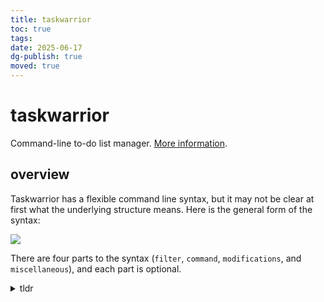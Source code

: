 ```yaml
---
title: taskwarrior
toc: true
tags:
date: 2025-06-17
dg-publish: true
moved: true
---
```


# taskwarrior

Command-line to-do list manager. [More information](https://taskwarrior.org/docs/).

## overview

Taskwarrior has a flexible command line syntax, but it may not be clear at first what the underlying structure means. Here is the general form of the syntax:

![](https://taskwarrior.org/images/syntax.png)

There are four parts to the syntax (`filter`, `command`, `modifications`, and `miscellaneous`), and each part is optional.

<details><summary>tldr</summary>

```
  Add a new task which is due tomorrow:
</details>



      task add description due:tomorrow

  Update a task's priority:

      task task_id modify priority:H|M|L

  Complete a task:

      task task_id done

  Delete a task:

      task task_id delete

  List all open tasks:

      task list

  List open tasks due before the end of the week:

      task list due.before:eow

  Show a graphical burndown chart, by day:

      task burndown.daily

  List all reports:

      task reports
```

man:

```
Documentation for Taskwarrior can be found using 'man task', 'man taskrc', 'man task-color', 'man task-sync' or at https://taskwarrior.org

The general form of commands is:
  task [<filter>] <command> [<mods>]


The <mods> consist of zero or more changes to apply to the selected tasks, such as:
  task <filter> <command> project:Home
  task <filter> <command> +weekend +garden due:tomorrow
  task <filter> <command> Description/annotation text
  task <filter> <command> /from/to/     <- replace first match
  task <filter> <command> /from/to/g    <- replace all matches

Tags are arbitrary words, any quantity:
  +tag       The + means add the tag
  -tag       The - means remove the tag

Built-in attributes are:
  description:    Task description text
  status:         Status of task - pending, completed, deleted, waiting
  project:        Project name
  priority:       Priority
  due:            Due date
  recur:          Recurrence frequency
  until:          Expiration date of a task
  limit:          Desired number of rows in report, or 'page'
  wait:           Date until task becomes pending
  entry:          Date task was created
  end:            Date task was completed/deleted
  start:          Date task was started
  scheduled:      Date task is scheduled to start
  modified:       Date task was last modified
  depends:        Other tasks that this task depends upon
Alternately algebraic expressions support:
  and  or  xor            Logical operators
  <  <=  =  !=  >=  >     Relational operators
  (  )                    Precedence

  task due.before:eom priority.not:L   list
  task '(due < eom and priority != L)'  list
```

### Filter

A filter is a means of addressing a subset of tasks. Because filters are optional, the simplest case is no filter. A command with no filter addresses all tasks.

Generally filter arguments appear before the command, so any arguments to the left of the command are considered filter arguments.

There is a special case, in which a command that does not support modifications or miscellaneous arguments, expects only filter arguments, and so they can appear before or after the command, without confusing Taskwarrior:

![](https://taskwarrior.org/images/filter.png)

### Command

Each time you run Taskwarrior, you are issuing a `command` either explicitly, or implicitly with the default command (the `default.command` configuration setting). The command you specify determines how the command line is understood by Taskwarrior. Here are some examples of that:

![](https://taskwarrior.org/images/syntaxes.png)

The first example, `task list` is a report with no filter, and the second, `task +home list` is with a filter. The third, `task 12 modify project:Garden` has both a filter and modifications. The last example, `task show editor` has a miscellaneous argument.

Taskwarrior looks for the first argument on the command line that looks like an exact command name, and failing that, looks for an abbreviated command name. It is better to use the full name of a command to avoid ambiguity.

It is the position of the `command` argument, and the type of command that determines how the arguments are understood.

<details><summary>task commands</summary>

```
Command          Category  R/W ID GC Recur Context Filter Mods Misc Description
columns          config     RO                                 Misc All supported columns and formatting styles
config           config     RO                                 Misc Change settings in the task configuration
reports          config     RO                                      Lists all supported reports
show             config     RO                                 Misc Shows all configuration variables or subset
udas             config     RO                                      Shows all the defined UDA details
commands         metadata   RO                                      Generates a list of all commands, with behavior details
stats            metadata   RO    GC          Ctxt   Filt           Shows task database statistics
ids              metadata   RO ID GC Recur           Filt           Shows the IDs of matching tasks, as a range
count            metadata   RO    GC Recur    Ctxt   Filt           Counts matching tasks
projects         metadata   RO    GC Recur    Ctxt   Filt           Shows all project names used
tags             metadata   RO    GC          Ctxt   Filt           Shows a list of all tags used
uuids            metadata   RO    GC Recur           Filt           Shows the UUIDs of matching tasks, as a space-separated list
context          context    RO                                 Misc Set and define contexts (default filters / modifications)
```

</details>

<details><summary>internals</summary>

```
_aliases         internal   RO                                      Generates a list of all aliases, for autocompletion purposes
_columns         internal   RO                                      Displays only a list of supported columns
_commands        internal   RO                                      Generates a list of all commands, for autocompletion purposes
_config          internal   RO                                      Lists all supported configuration variables, for completion purposes
_context         internal   RO                                      Lists all supported contexts, for completion purposes
_get             internal   RO                                 Misc DOM Accessor
_ids             internal   RO ID GC Recur           Filt           Shows the IDs of matching tasks, in the form of a list
_projects        internal   RO    GC Recur           Filt           Shows only a list of all project names used
_show            internal   RO    GC                                Shows all configuration settings in a machine-readable format
_tags            internal   RO    GC Recur           Filt           Shows only a list of all tags used, for autocompletion purposes
_udas            internal   RO                                      Shows the defined UDAs for completion purposes
_unique          internal   RO ID GC                 Filt      Misc Generates lists of unique attribute values
_urgency         internal   RO    GC                 Filt           Displays the urgency measure of a task
_uuids           internal   RO    GC Recur           Filt           Shows the UUIDs of matching tasks, as a list
_version         internal   RO                                      Shows only the Taskwarrior version number
_zshattributes   internal   RO                                      Generates a list of all attributes, for zsh autocompletion purposes
_zshcommands     internal   RO                                      Generates a list of all commands, for zsh autocompletion purposes
_zshids          internal   RO ID GC Recur           Filt           Shows the IDs and descriptions of matching tasks
_zshuuids        internal   RO    GC Recur           Filt           Shows the UUIDs and descriptions of matching tasks
```

</details>

<details><summary>operation</summary>

```
add              operation  RW                Ctxt        Mods      Adds a new task
annotate         operation  RW                       Filt Mods      Adds an
append           operation  RW                       Filt Mods      Appends text to
delete           operation  RW                Ctxt   Filt Mods      Deletes the
denotate         operation  RW                Ctxt   Filt      Misc Deletes an
done             operation  RW                Ctxt   Filt Mods      Marks the
duplicate        operation  RW                Ctxt   Filt Mods      Duplicates the
edit             operation  RW       Recur    Ctxt   Filt           Launches an
log              operation  RW                Ctxt        Mods      Adds a new task
modify           operation  RW                       Filt Mods      Modifies the
prepend          operation  RW                Ctxt   Filt Mods      Prepends text to
purge            operation  RW    GC          Ctxt   Filt           Removes the
start            operation  RW                Ctxt   Filt Mods      Marks specified
stop             operation  RW                Ctxt   Filt Mods      Removes the
undo             operation  RW                                      Reverts the most
```

</details>

<details><summary>graphs</summary>

```
burndown.daily   graphs     RO    GC Recur    Ctxt   Filt           Shows a
burndown.monthly graphs     RO    GC Recur    Ctxt   Filt           Shows a
burndown.weekly  graphs     RO    GC Recur    Ctxt   Filt           Shows a
calendar         graphs     RO ID GC                           Misc Shows a
ghistory.annual  graphs     RO       Recur    Ctxt   Filt           Shows a
ghistory.daily   graphs     RO       Recur    Ctxt   Filt           Shows a
ghistory.monthly graphs     RO       Recur    Ctxt   Filt           Shows a
ghistory.weekly  graphs     RO       Recur    Ctxt   Filt           Shows a
history.annual   graphs     RO       Recur    Ctxt   Filt           Shows a report
history.daily    graphs     RO       Recur    Ctxt   Filt           Shows a report
history.monthly  graphs     RO       Recur    Ctxt   Filt           Shows a report
history.weekly   graphs     RO       Recur    Ctxt   Filt           Shows a report
summary          graphs     RO    GC          Ctxt   Filt           Shows a report
```

</details>

### Modifications

If a command accepts modifications, they generally appear after the command. Most commands that accept modifications also accept filters, and so the filter arguments appear before the command, while the modifications appear after. Here is an example:

![](https://taskwarrior.org/images/modification.png)

This command specifies a compound filter, consisting of more than one term. These terms are logically combined with an `and` operator by default, unless otherwise specified. In this case, tasks that have both the `home` tag, and a `status` value of `pending` are to be modified.

The modifications, appearing after the command, set the `priority` to `H` igh, and the `due` date to the end of the month (`eom`).

Because the filter is evaluated at runtime, we don’t know how many tasks will be modified. It could be none, one, many or all of the tasks. It could be determined with:

```
task +home status:pending count
```

The user writing this command would have an idea of how many tasks this will affect, but this is just an example, with no contextual data shown.

### Miscellaneous

Some commands accept neither a filter, nor modifications, but do accept miscellaneous arguments. An example is the `show` command, that queries configuration settings, and does not accept a filter:

![](https://taskwarrior.org/images/miscellaneous.png)

This is another special case, in which the command only accepts miscellaneous arguments, and so they can appear before or after the command.

### Overrides

Overrides are temporary values for configuration settings, and can be specified anywhere on the command line, because they are not considered to be either filter, modification or miscellaneous. In fact, the command itself doesn’t see the overrides, instead they are handled before the command runs.

![](https://taskwarrior.org/images/override.png)

There can be any number of overrides on the command line, and they have no effect on the syntax.

## reports

Taskwarrior has three kinds of reports. There are built-in reports that cannot be modified, such as `info` and `summary`. There are built-in reports which can be redefined completely or eliminated, such as `list`, `next`. And finally there are your own custom reports. To generate a list of _all_ the reports, use the `reports` command:

<details><summary>task reports</summary>

```
Report           Description
---------------- --------------------------------------------------
active           Active tasks
all              All tasks
blocked          Blocked tasks
blocking         Blocking tasks
burndown.daily   Shows a graphical burndown chart, by day
burndown.monthly Shows a graphical burndown chart, by month
burndown.weekly  Shows a graphical burndown chart, by week
completed        Completed tasks
ghistory.annual  Shows a graphical report of task history, by year
ghistory.monthly Shows a graphical report of task history, by month
history.annual   Shows a report of task history, by year
history.monthly  Shows a report of task history, by month
information      Shows all data and metadata
list             Most details of tasks
long             All details of tasks
ls               Few details of tasks
minimal          Minimal details of tasks
newest           Newest tasks
next             Most urgent tasks
oldest           Oldest tasks
overdue          Overdue tasks
projects         Shows all project names used
ready            Most urgent actionable tasks
recurring        Recurring Tasks
summary          Shows a report of task status by project
tags             Shows a list of all tags used
unblocked        Unblocked tasks
waiting          Waiting (hidden) tasks

28 reports
```

</details>

### Built-In Static Reports

Typically, a report consists of a table of data, with one row of data corresponding to a single task, with the task attributes represented as columns. But there are other reports which do not conform to this structure. Those are the built-in static reports, and they are not modifiable, because they are quirky and require custom code. These reports are:

```
burndown.daily
burndown.monthly
burndown.weekly
calendar
colors
export
ghistory.annual
ghistory.monthly
history.annual
history.monthly
information
summary
timesheet
```

Each of these reports takes non-standard arguments, may or may not support filters, and generates distinctive output.

### Built-In Modifiable Reports

These reports are standard format, using standard arguments, and are also modifiable.

```cpp
active
all
blocked
blocking
completed
list
long
ls
minimal
newest
next
oldest
overdue
ready
recurring
unblocked
waiting
```

Suppose you wanted to remove a column from one of these reports, for example removing `tags` from the `minimal` report. First look at the existing columns and labels of the `minimal` report:

`task show report.minimal.labels`

```
Config Variable       Value
--------------------- ---------------------------
report.minimal.labels ID,Project,Tags,Description
```

`task show report.minimal.columns`

```

Config Variable        Value
---------------------- ---------------------------------------
report.minimal.columns id,project,tags.count,description.count
```

Having determined what the current values are, simply override with the new values:

```shell
$ task config report.minimal.labels  'ID,Project,Description'
...
$ task config report.minimal.columns 'id,project,description.count'
```

You can think of the built-in modifiable reports as a set of default custom reports.

### Custom Reports

Defining a custom report is straightforward. You have control over the data shown, the sort order and the column labels. A custom report is simply a set of configuration values, and those values include:

- description
- columns
- labels
- sort
- filter

Let us quickly create a custom report, which will be named `simple`. This report will display the task ID, project name and description. We will need to gather the five settings listed above.

The description is the easiest, and in this case the report will be described:

```coffeescript
Simple list of open tasks by project
```

This is just a descriptive label that will be used when the report is listed. Next we need to specify the columns in the report, and the order in which those are shown. Here the `_columns` helper command will show the columns available:

`task _columns`

```
depends
description
due
end
entry
foo
id
imask
mask
modified
parent
priority
project
recur
scheduled
start
status
tags
until
urgency
uuid
wait
```

That represents all the data that Taskwarrior stores, and therefore all the data that may be shown in a report. Our `simple` report will show id, project and description, which are all in the list. This means our column list is simply:

```
id,project,description
```

But there are also formats for each column, and the `columns` command shows them, with examples. Here are the formats for our three columns: `task columns id`

```
Columns Supported Formats Example
------- ----------------- ------------------------------------
id      number*           123
uuid    long*             f30cb9c3-3fc0-483f-bfb2-3bf134f00694
        short             f30cb9c3
```

This is easy, because there is only one `id` format. `task columns project`

```
Columns Supported Formats Example
------- ----------------- -------------
project full*             home.garden
        parent            home
        indented            home.garden
```

There are three formats for the `project` column, and the default, `full` is the one we want. `task columns description`

```
Columns     Supported Formats Example
----------- ----------------- -----------------------------------------------------------------------------
description combined*         Move your clothes down on to the lower peg
                                2014-02-08 Immediately before your lunch
                                2014-02-08 If you are playing in the match this afternoon
                                2014-02-08 Before you write your letter home
                                2014-02-08 If you're not getting your hair cut
            desc              Move your clothes down on to the lower peg
            oneline           Move your clothes down on to the lower peg 2014-02-08 Immediately before ...
                              this afternoon 2014-02-08 Before you write your letter home 2014-02-08 If ...
            truncated         Move your clothes do...
            count             Move your clothes down on to the lower peg [4]
```

There are five formats for description. This time we prefer the `count` format, so our columns list is now:

```
id,project,description.count
```

Labels are the column heading labels in the report. There are defaults, but we wish to specify these like this:

```
ID,Proj,Desc
```

Sorting is also straightforward, and we want the tasks sorted by project, and then by entry, which is the creation date for a task. This illustrates that a task attribute that is not visible can be used in the sort. The sort order is then:

```
project+/,entry+
```

The `+` means an ascending order, but we could have used `-` for descending. The `/` solidus indicates that `project` is a break column, which means a blank line is inserted between unique values, for a visual grouping effect. 2.4.0

Finally, we need a filter, otherwise our report will just display all tasks, which is rarely wanted. Here we wish to see only pending tasks, and that means the filter is:

```
status:pending
```

Now we have our report definition, so we just create the five configuration entries like this:

```shell
task config report.simple.description 'Simple list of open tasks by project'
task config report.simple.columns     'id,project,description.count'
task config report.simple.labels      'ID,Proj,Desc'
task config report.simple.sort        'project+/,entry+'
task config report.simple.filter      'status:pending'
```

Note the equivalent report directly from the config file would look like that:

```config
report.simple.description=Simple list of open tasks by project
report.simple.columns=id,project,description.count
report.simple.labels=ID,Proj,Desc
report.simple.sort=project+\/,entry+
report.simple.filter=status:pending
```

And it is finished. Run the report like this:

```shell
task simple

ID Proj Desc
-- ---- -----------------
 1 Home Wash the windows
 3 Home Vacuum the floors

 2      Food shopping
```

Custom reports also show up in the help output.

```shell
task help | grep simple
task  simple              Simple list of open tasks by project
```

I can inspect the configuration.

```shell
task show report.simple

Config Variable           Value
------------------------- ------------------------------------
report.simple.columns     id,project,description.count
report.simple.description Simple list of open tasks by project
report.simple.filter      status:pending
report.simple.labels      ID,Proj,Desc
report.simple.sort        project+/,entry+
```

Now the report is fully configured, it joins the others and is used in the same way.

## attributes

### built-in

```
Built-in attributes are:
  description:    Task description text
  status:         Status of task - pending, completed, deleted, waiting
  project:        Project name
  priority:       Priority
  due:            Due date
  recur:          Recurrence frequency
  until:          Expiration date of a task
  limit:          Desired number of rows in report, or 'page'
  wait:           Date until task becomes pending
  entry:          Date task was created
  end:            Date task was completed/deleted
  start:          Date task was started
  scheduled:      Date task is scheduled to start
  modified:       Date task was last modified
  depends:        Other tasks that this task depends upon
```

### modifiers

Attribute modifiers make filters more precise. Supported modifiers are:

```
  Modifiers         Example            Equivalent           Meaning
  ----------------  -----------------  -------------------  -------------------------
                    due:today          due = today          Fuzzy match
  not               due.not:today      due != today         Fuzzy non-match
  before, below     due.before:today   due < today          Exact date comparison
  after, above      due.after:today    due >= tomorrow      Exact date comparison
  none              project.none:      project == ''        Empty
  any               project.any:       project !== ''       Not empty
  is, equals        project.is:x       project == x         Exact match
  isnt              project.isnt:x     project !== x        Exact non-match
  has, contains     desc.has:Hello     desc ~ Hello         Pattern match
  hasnt,            desc.hasnt:Hello   desc !~ Hello        Pattern non-match
  startswith, left  desc.left:Hel      desc ~ '^Hel'        Beginning match
  endswith, right   desc.right:llo     desc ~ 'llo$'        End match
  word              desc.word:Hello    desc ~ '\bHello\b'   Boundaried word match
  noword            desc.noword:Hello  desc !~ '\bHello\b'  Boundaried word non-match

Alternately algebraic expressions support:
  and  or  xor            Logical operators
  <  <=  =  !=  >=  >     Relational operators
  (  )                    Precedence

  task due.before:eom priority.not:L   list
  task '(due < eom and priority != L)'  list
```

note that

```
  by         due.by:today       due <= today         Exact date comparison
```

### How Recurrence Works

A recurring task is a task with a due date that keeps coming back as a reminder. Here is an example:

```
task add Pay the rent due:1st recur:monthly until:2015-03-31
Created task 123.
```

This task has a due date, a monthly recurrence, and an optional until date coinciding with the end of the lease.

A recurring task is given a status of `recurring` which hides it from view, although you can see it in the `all` report. The recurring task you create is called the template task, from which recurring tasks instances are created. So the template remains hidden, and the recurring instances that spawn from it are the tasks that you will see and complete.

Here is a look at the template task:

```shell
task 123 info

Name        Value
ID          123
Description Pay the rent
Status      Recurring
Recurrence  monthly
Entered     2014-03-01 12:13:28 (42 secs)
Due         2014-04-01 00:00:00
Until       2015-03-31 00:00:00
UUID        64bcf8fd-74d5-40d2-9e57-1d6a5922cdfc
Urgency     2.4
```

Now if you run a report, such as `task list`, you will see the first instance of that recurring task generated. We can take a look at the instance:

```shell
task 124 info

Name        Value
ID          124
Description Pay the rent
Status      Pending
Recurrence  monthly
Parent task 64bcf8fd-74d5-40d2-9e57-1d6a5922cdfc
Mask Index  0
Entered     2014-03-01 12:17:03 (15 secs)
Due         2014-04-01 00:00:00
Until       2015-03-31 00:00:00
UUID        29d2df7a-1165-4559-b974-a727519e00f1
Urgency     2.4
```

Notice how the instance has a status `pending`, and a reference back to the template task (Parent task). In addition, you can see it inherited the recurrence and description, and if there was a project, priority and tags, those would also be inherited.

The recurring instance has an attribute named ‘Mask Index’, which is zero. This indicates that it is the first of the many recurring task instances, the counting being zero-based.

Now if we look back at the template task, we see changes:

```shell
task 123 info

Name          Value
ID            123
Description   Pay the rent
Status        Recurring
Recurrence    monthly
Mask          -
Entered       2014-03-01 12:13:28 (3 mins)
Due           2014-04-01 00:00:00
Until         2015-03-31 00:00:00
Last modified 2014-03-01 12:17:03 (24 secs)
UUID          64bcf8fd-74d5-40d2-9e57-1d6a5922cdfc
Urgency       2.4

Date                Modification
2014-03-01 12:17:03 Mask set to '-'.
                    Modified set to '2014-03-01 12:17:03'.
```
> [!note]+ template mask
> The template task now has a `mask` attribute, and some change history. That `mask` is a string of task statuses. It has a value of `-` which indicates that one instance was created, task 124, because it is one character long. The `-` means that instance is still pending. This is how the template task keeps track of what it does and does not need to generate. When the task instance changes status that `-` becomes `+` (completed) or `X` (deleted) or `W` (waiting).

Note that you never directly interact with task 123, the template task. It is hidden for a reason. Instead, you interact with the recurring task instances, and in most cases, changes are propagated to the template task and optionally other sibling tasks.

In this example one task instance is generated for the next due period. This is because the configuration setting `recurrence.limit` is set to 1, the default. If this number is increased to 2, then you would see the next 2 instances generated. Note that this only generates two steps into the future, without regard for whether those two instances are completed or not - don’t expect to complete the first task and see a new one pop up immediately.

## filter

```
The <filter> consists of zero or more restrictions on which tasks to select, such as:
  task                                      <command> <mods>
  task 28                                   <command> <mods>
  task +weekend                             <command> <mods>
  task project:Home due.before:today        <command> <mods>
  task ebeeab00-ccf8-464b-8b58-f7f2d606edfb <command> <mods>

By default, filter elements are combined with an implicit 'and' operator, but 'or' and 'xor' may also be used, provided parentheses are included:
  task '(/[Cc]at|[Dd]og/ or /[0-9]+/)'      <command> <mods>

A filter may target specific tasks using ID or UUID numbers.  To specify multiple tasks use one of these forms:
  task 1,2,3                                    delete
  task 1-3                                      info
  task 1,2-5,19                                 modify pri:H
  task 4-7 ebeeab00-ccf8-464b-8b58-f7f2d606edfb info
```

### Tags, Virtual Tags

Tags are arbitrary words, any quantity:

+tag The + means add the tag
-tag The - means remove the tag

The basic tag syntax is very powerful and simple to use. There are two ways to use this, shown here:

```shell
task +HOME list
task -WORK list
```

These two commands illustrate the complete tag interface. The first command is a filter that lists only tasks that have the `HOME` tag. The second command is a filter that lists only tasks that _do not_ have the `WORK` tag. The + and - syntax therefore means presence and absence of a tag. This is simple to use, and can be combined like this:

```shell
task +HOME -WORK list
```

This shows tasks that have the `HOME` tag, but do not have the `WORK` tag. This is a very simple and easy to use mechanism, but it does require that your tasks are properly tagged. In other words, it is based directly on task metadata.

A tag may be any single word that does not start with a digit, punctuation, or mathematical operator.

#### Supported Virtual Tags

Since version 2.2.0, Taskwarrior has supported virtual tags, and the list will continue to grow. Here is the full list of supported virtual tags:

- `BLOCKED` - Is the task dependent on another incomplete task?
- `UNBLOCKED` - The opposite of `BLOCKED`, for convenience. Note `+BLOCKED` == `-UNBLOCKED` and vice versa.
- `BLOCKING` - Does another task depend on this incomplete task?
- `DUE` - Is this task due within 7 days? Determined by `rc.due`
- `DUETODAY` - Is this task due sometime today?
- `TODAY` - Is this task due sometime today?
- `OVERDUE` - Is this task past its due date?
- `WEEK` - Is this task due this week? 2.3.0
- `MONTH` - Is this task due this month? 2.3.0
- `QUARTER` - Is this task due this quarter? 2.6.0
- `YEAR` - Is this task due this year? 2.3.0
- `ACTIVE` - Is the task active, i.e. does it have a start date?
- `SCHEDULED` - Is the task scheduled, i.e. does it have a scheduled date?
- `PARENT` - Is the task a hidden parent recurring task? 2.3.0
- `CHILD` - Is the task a recurring child task?
- `UNTIL` - Does the task expire, i.e. does it have an until date?
- `WAITING` - Is the task hidden, i.e. does it have a wait date?
- `ANNOTATED` - Does the task have any annotations?
- `READY` - Is the task pending, not blocked, and either not scheduled, or scheduled before now. 2.4.0
- `YESTERDAY` - Was the task due yesterday? 2.4.0
- `TOMORROW` - Is the task due tomorrow? 2.4.0
- `TAGGED` - Does the task have any tags?
- `PENDING` - Is the task in the pending state? 2.4.0
- `COMPLETED` - Is the task in the completed state? 2.4.0
- `DELETED` - Is the task in the deleted state? 2.4.0
- `UDA` - Does the task contain any UDA values? 2.5.0
- `ORPHAN` - Does the task contain any orphaned UDA values? 2.5.0
- `PRIORITY` - Does the task have a priority? 2.5.0
- `PROJECT` - Does the task have a project? 2.5.0
- `LATEST` - Is the task the most recently added task? 2.5.0

### filters usage

#### Complex Filters

Some Taskwarrior filters are simple in concept, but the syntax is not that straightforward. For example, to determine whether a task has a due date that falls on the current day, you need to use this filter:

```shell
task due.after:yesterday and due.before:tomorrow list
```

This filters tasks with a due date during the narrow time window of ’today’. Note that it is not sufficient to just specify the date, because due dates all have associated times (defaulting to 0:00:00), and if you want to match the date, you need to consider the time. So for example, this command _does not_ list tasks due today:

```shell
task due:today list
```

Instead, this filter matches tasks with a due date of today, and a time of 0:00. In order to see all tasks due today, you need to provide proper range bracketing.

#### Simplification

Here is where virtual tags can help, by providing a simple tag interface to more complex state conditions of the task. There is a virtual tag, named `TODAY` that can be used in filters, and it means that instead of this filter:

```sh
task due.after:yesterday and due.before:tomorrow list
```

We can now use this:

```shell
task +TODAY list
```

Which is a much simpler way of filtering tasks due today. Because this is a tag interface, we can also invert it:

```shell
task -TODAY list
```

This shows only tasks that are not due today.

Virtual tags are built in to Taskwarrior. They are evaluated at run time, which means they do not require direct metadata, and therefore do not occupy space in the database, but are determined according to the state of the task in the same way that the complex filter example above is determined.

Thus virtual tags combine the simplicity of the tag interface with more complex defined conditions, for convenience.

## Using Dates Effectively

A task does not require a due date, and can simply be a statement of need:

```shell
$ task add Send Alice a birthday card
```

However, this is exactly the kind of task can benefit from having a due date, and perhaps several other dates also.

There are several dates that can decorate a task, each with its own meaning and effects. You can choose to use some, all or none of these, but like all Taskwarrior features, they are there in case your needs require it, but you do not pay a performance or friction penalty by not using them.

### The due Date

Use a `due` date to specify the exact date by which a task must be completed. This corresponds to the last possible moment when the task can be considered on-time. Using our example, we can set the `due` date to be Alice’s birthday (line breaks added for clarity):

```shell
$ task add Send Alice a birthday card \
           due:2016-11-08
```

Now your task has an associated `due` date, to help you determine when you need to work on it. But what effect does this have on Taskwarrior? How can it be used to best advantage?

We call the `due` date of a task ‘metadata’. As such, it is just a piece of data associated with the task, and therefore it can become part of a filter:

```shell
$ task due:today list
...
```

This is one way to find out if any of your tasks are due today. You could also use:

```shell
$ task +TODAY list
...
```

That is an example of a virtual tag, `TODAY`, which is not a real tag, but is something you can query, and is equivalent to the previous example. Additionally, you can use `DUE` which filters tasks that have a due date today or within the next 7 days, or `WEEK` for all tasks due within the current calendar week, or `YESTERDAY`, `TOMORROW`, `MONTH` and `YEAR`.

Note that number of days in which a task is considered `DUE` can be configured using the `rc.due` setting.

You can find tasks that have any due date at all:

```shell
$ task due.any: list
...
```

Or no due date:

```shell
$ task due.none: list
...
```

There is also an `overdue` report that makes use of the `OVERDUE` virtual tag, to show you what is already late. If you run the `calendar` report, your due date will be highlighted on it.

What we see here is that Taskwarrior leverages the metadata to drive various features. Several reports will sort by `due` date, and as we see above, a task that has a due date now belongs on your schedule.

### The scheduled Date

A `scheduled` date is different from a `due` date, and represents the earliest opportunity to work on a task. Let’s continue with the same example above. You need to send a birthday card to Alice, but her birthday isn’t until November, so it’s not the kind of task that can be done in advance. Ideally this would be done a few days ahead of the `due` date:

```shell
$ task add Send Alice a birthday card \
           due:2016-11-08 \
           scheduled:2016-11-04
```

This means that you need to send Alice a birthday card, no later than 2016-11-08, and no earlier than 2016-11-04.

If a task has a `scheduled` date, then once that date passes, the task is considered ready, and there is a `ready` report and a `READY` virtual tag for this:

```shell
$ task ready
...
$ task +READY list
...
```

Tasks that have no `scheduled` date are considered always ready. Again, metadata drives the sophistication of your task list.

### The wait Date

Many people do not like to look at long task lists, finding them daunting, or just distracting. You can add a `wait` date to a task, which has the effect of hiding the task from you until that date. In our example, Alice’s birthday isn’t close yet, so we applied a `scheduled` date to indicate that we should not begin the task yet, as it is not ready. Now let’s add a `wait` date to the task:

```shell
$ task add Send Alice a birthday card \
           due:2016-11-08 \
           scheduled:2016-11-04 \
           wait:november
```

Here the task is given a `wait` date of 2016-11-01, via the useful shortcut ’november’, which means the task will not appear on lists until November. At that time, it will reappear, but it will still not be ready until 2016-11-04.

You can view all the hidden waiting tasks using the `waiting` report:

```shell
$ task waiting
...
```

There is a `WAITING` virtual tag to select these tasks, but note that you have to use the `all` report with it, otherwise you get conflicts with the other reports that specify a ‘pending’ status, because a waiting task is not pending.

### The until Date

Now suppose I miss Alice’s birthday completely. Shame on me. The task would be overdue, but this is the kind of task where I don’t want to complete it late, I’d rather just forget it, and wish Alice a belated happy birthday in person. I could simply delete or complete the task, but there is another option, which is to add an `until` date:

```perl
$ task add Send Alice a birthday card \
           due:2016-11-08 \
           scheduled:2016-11-04 \
           wait:november \
           until:2016-11-10
```

This means that on 2016-11-10, the task self-destructs, and is automatically deleted. This might be the right thing to do for a birthday card task, but is not suitable for a “Pay the rent” task. Beware!

There is a DOM-based shortcut you can use, to make the command above a little more formulaic:

```perl
$ task add Send Alice a birthday card \
           due:2016-11-08 \
           scheduled:due-4d \
           wait:due-7d \
           until:due+2d
```

This is evaluated only at task creation time, so if you change the due date, you also need to change the other dates. Note there is an `UNTIL` virtual tag to show you all tasks that are set to auto-expire.

### Other Dates

There are other dates associated with a task, but these are more for internal use, and are less useful for you.

Each task has an `entry` date which records when it was created. Each completed or deleted task has an `end` date, which records when it was completed or deleted. An active, or started task has a `start` date, but only while it is in the active state. Finally, every task has a `modification` date, which records when it was last modified. This is used as a hint when tasks are being synced.

In addition, you may find you have a use case for a different kind of date for your task lists. For example, you may adhere to an agile development process, and a task may be assigned to a sprint, and that sprint may be identified by its end date. You can add arbitrary dates like this to Taskwarrior by defining a [User Defined Attribute](https://taskwarrior.org/docs/udas/) (UDA) and then storing that metadata with your tasks. In this case, Taskwarrior will do nothing with your UDA but store it, and let you use it in reports and filters.

### Urgency

The presence and values of date metadata in your tasks affects the urgency calculations. For example, if a task is blocked by a dependency, the urgency is reduced. Similarly, tasks that are ready have an elevated urgency.

## DOM - Document Object Model

Taskwarrior has a Document Object Model, or DOM, which defines a way to reference all the data managed by taskwarrior. You may be familiar with the DOM implemented by web browsers that let you access details on a page programmatically. For example:

```javascript
document.getElementById("myAnchor").href;
```

Taskwarrior allows the same kind of data access in a similar form, for example:

```javascript
1.description
```

This references the description text of task 1. There is a [`_get` helper command](https://taskwarrior.org/docs/commands/_get/) that queries data using a DOM reference. Let’s see it in action, by first creating a detailed task.

```shell
task add Buy milk due:tomorrow +store project:Home pri:H
task 1 info

Name          Value
------------- ------------------------------------------
ID            1
Description   Buy milk
Status        Pending
Project       Home
Priority      H
Entered       2014-09-28 21:53:59 (4 seconds)
Due           2014-09-29 00:00:00
Last modified 2014-09-28 21:53:59 (4 seconds)
Tags          store
UUID          c0ab2bf6-b4f5-45c2-8420-18ab4f1ba7e7
Urgency       16.56
                           project     1  *    1 =     1
                          priority     1  *    6 =     6
                              tags   0.8  *    1 =   0.8
                               due  0.73  *   12 =  8.76
```

All the attributes of that task are available via DOM references. Here are some examples:

```shell
$ task _get 1.description
Buy milk

$ task _get 1.uuid
c0ab2bf6-b4f5-45c2-8420-18ab4f1ba7e7

$ task _get c0ab2bf6-b4f5-45c2-8420-18ab4f1ba7e7.id
    1

$ task _get 1.due.year
2014

$ task _get 1.due.julian
272
```

### Supported References

system.version: The version of taskwarrior, for example:

```shell
$ task _get system.version
2.4.0
```

system.os: The operating system, for example:

```shell
$ task _get system.os
FreeBSD
```

rc.<name>: Any configuration value default, with any overrides from the `.taskrc` applied, then with any command line overrides applied last. For example:

```shell
$ task _get rc.data.location
~/.task
```

<attribute>: Any task attribute. Note that no task ID or UUID is specified, so this variant is only useful on the command line like this:

```shell
$ task add Pay rent due:eom wait:'due - 3days'
```

Note that ‘due’ is a DOM reference from earlier on the command line.

<id>.<attribute>: Any attribute of the specified task ID. For example:

```shell
$ task add Fix the leak depends:3 scheduled:3.due
```

This makes the new task dependent on task 3, and scheduled on the due date of task 3. Note that ‘3.due’ is a DOM reference of a specific task.

<uuid>.<attribute>: Any attribute of the specified task UUID, as above.

Any attribute that is of type `date` can be directly accessed as a date, or it can be accessed by the elements of that date. For example:

- `<date>.year` - 2.4.0 The year, for example:
    ```shell
    $ task _get 1.due.year
    2014
    ```
- `<date>.month` - 2.4.0 The month, for example:
    ```shell
    $ task _get 1.due.month
    9
    ```
- `<date>.day` - 2.4.0 The day of the month, for example:
    ```shell
    $ task _get 1.due.day
    29
    ```
- `<date>.week` - 2.4.0 The week number of the date, for example:
    ```shell
    $ task _get 1.due.week
    40
    ```
- `<date>.weekday` - 2.4.0 The numbered weekday of the date, where 0 is Sunday and 6 is Saturday. For example:
    ```shell
    $ task _get 1.due.weekday
    1
    ```
- `<date>.julian` - 2.4.0 The Julian day of the date, which is the day number of the date in the year. For example, January 1st is 1, February 10th is 41. For example:
    ```shell
    $ task _get 1.due.julian
    272
    ```
- `<date>.hour` - 2.4.0 The hour of the day, for example:
    ```shell
    $ task _get 1.due.hour
    0
    ```
- `<date>.minute` - 2.4.0 The minute of the hour, for example:
    ```shell
    $ task _get 1.due.minute
    0
    ```
- `<date>.second` - 2.4.0 The seconds of the minute, for example:
    ```shell
    $ task _get 1.due.second
    0
    ```

Tags can be accessed as a single item as an `<attribute>`, of the individual tags can be accessed:

- `tags.<literal>` - 2.4.0 Direct access, per-tag, for example:
    ```shell
    $ task _get 1.tag.home
    home
    ```
    If the tag is present, it is shown, otherwise the result is blank, and Taskwarrior exits with a non-zero status.
    ```shell
    $ task _get 1.tag.DUE
    DUE
    $ task _get 1.tag.OVERDUE
    ```
    Workѕ for virtual tags too, in the same manner.

Annotations are compound data structures, with two elements, which are `description` and `entry`. Annotations are accessed by an ordinal.

- `annotations.<N>.description` - 2.4.0 The description of the Nth annotation, for example:
    ```shell
    $ task _get 1.annotations.0.description
    ```
- `annotations.<N>.entry` - 2.4.0 The creation timestamp of the Nth annotation, for example:
    ```shell
    $ task _get 1.annotations.0.entry
    ```
    Note that because `entry` is of type `date`, the individual elements can be addressed, as above, for example:
    ```shell
    $ task _get 1.annotations.0.entry.year
    2014
    ```

UDA values can be accessed in the same manner.
